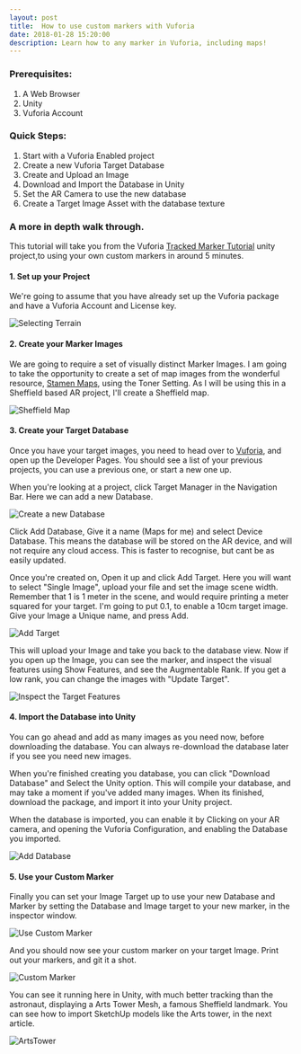 ```yaml
---
layout: post
title:  How to use custom markers with Vuforia
date: 2018-01-28 15:20:00
description: Learn how to any marker in Vuforia, including maps!
---
```


### Prerequisites:

1. A Web Browser
2. Unity
4. Vuforia Account

### Quick Steps:

1. Start with a Vuforia Enabled project
2. Create a new Vuforia Target Database
2. Create and Upload an Image
3. Download and Import the Database in Unity
4. Set the AR Camera to use the new database
5. Create a Target Image Asset with the database texture

### A more in depth walk through.

This tutorial will take you from the Vuforia [Tracked Marker Tutorial](http://adamrtomkins.github.io/2018/01/18/Unity_Vuforia.html) unity project,to using your own custom markers in around 5 minutes. 


#### 1. Set up your Project 

We're going to assume that you have already set up the Vuforia package and have a Vuforia Account and License key. 

<div class="img_row">
	<img style="max-height: 100%"  src="{{ site.baseurl }}/img/Blogs/Terrain/Select_Terrain.PNG" alt="Selecting Terrain" title="Terrain Selection"/>
</div>


#### 2. Create your Marker Images

We are going to require a set of visually distinct Marker Images. I am going to take the opportunity to create a set of map images from the wonderful resource, [Stamen Maps](maps.stamen.com/), using the Toner Setting. As I will be using this in a Sheffield based AR project, I'll create a Sheffield map.

<div class="img_row">
	<img style="max-height: 100%"  src="{{ site.baseurl }}/img/Blogs/Custom_Markers/Sheffield_Map.png" alt="Sheffield Map" title="Sheffield Map Marker"/>
</div>

#### 3. Create your Target Database
 
 Once you have your target images, you need to head over to [Vuforia](https://www.vuforia.com), and open up the Developer Pages. You should see a list of your previous projects, you can use a previous one, or start a new one up.
 
 When you're looking at a project, click Target Manager in the Navigation Bar. Here we can add a new Database.
 
 <div class="img_row">
	<img style="max-height: 100%"  src="{{ site.baseurl }}/img/Blogs/Custom_Markers/Create_Database.PNG" alt="Create a new Database" title="Create a new Database"/>
</div>

Click Add Database, Give it a name (Maps for me) and select Device Database. This means the database will be stored on the AR device, and will not require any cloud access. This is faster to recognise, but cant be as easily updated.

Once you're created on, Open it up and click Add Target. Here you will want to select "Single Image", upload your file and set the image scene width. Remember that 1 is 1 meter in the scene, and would require printing a meter squared for your target. I'm going to put 0.1, to enable a 10cm target image. Give your Image a Unique name, and press Add.

<div class="img_row">
	<img style="max-height: 100%"  src="{{ site.baseurl }}/img/Blogs/Custom_Markers/Add_Target.PNG" alt="Add Target" title="Add Target"/>
</div>

This will upload your Image and take you back to the database view. Now if you open up the Image, you can see the marker, and inspect the visual features using Show Features, and see the Augmentable Rank. If you get a low rank, you can change the images with "Update Target".

 <div class="img_row">
	<img style="max-height: 100%"  src="{{ site.baseurl }}/img/Blogs/Custom_Markers/Target_Features.PNG" alt="Inspect the Target Features" title="Target Features"/>
</div>

#### 4. Import the Database into Unity
 
You can go ahead and add as many images as you need now, before downloading the database. You can always re-download the database later if you see you need new images.
 
When you're finished creating you database, you can click "Download Database" and Select the Unity option. This will compile your database, and may take a moment if you've added many images. When its finished, download the package, and import it into your Unity project.

When the database is imported, you can enable it by Clicking on your AR camera, and opening the Vuforia Configuration, and enabling the Database you imported. 

 <div class="img_row">
	<img style="max-height: 100%"  src="{{ site.baseurl }}/img/Blogs/Custom_Markers/Add_Database.PNG" alt="Add Database" title="Add Database"/>
</div>

#### 5. Use your Custom Marker

Finally you can set your Image Target up to use your new Database and Marker by setting the Database and Image target to your new marker, in the inspector window.

 <div class="img_row">
	<img style="max-height: 100%"  src="{{ site.baseurl }}/img/Blogs/Custom_Markers/Use_Marker.PNG" alt="Use Custom Marker" title="Use Custom Marker"/>
</div>
 
And you should now see your custom marker on your target Image. Print out your markers, and git it a shot.

 <div class="img_row">
	<img style="max-height: 100%"  src="{{ site.baseurl }}/img/Blogs/Custom_Markers/Custom_Marker.PNG" alt="Custom Marker" title="Custom Marker"/>
</div>

You can see it running here in Unity, with much better tracking than the astronaut, displaying a Arts Tower Mesh, a famous Sheffield landmark. You can see how to import SketchUp models like the Arts tower, in the next article.

 <div class="img_row">
	<img style="max-height: 100%"  src="{{ site.baseurl }}/img/Blogs/Custom_Markers/ArtsTower.PNG" alt="ArtsTower" title="The Sheffield Arts Tower"/>
</div>